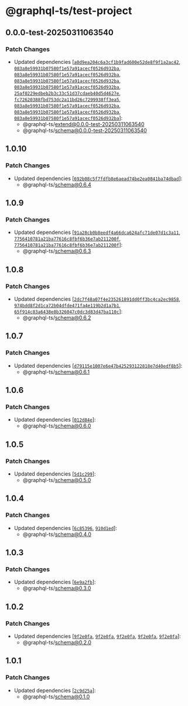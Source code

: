 # @graphql-ts/test-project

## 0.0.0-test-20250311063540

### Patch Changes

- Updated dependencies [[`a0d9ea204c6a3cf1b9fad600e52de8f9f1a2ac42`](https://github.com/Thinkmill/graphql-ts/commit/a0d9ea204c6a3cf1b9fad600e52de8f9f1a2ac42), [`083a8e59931b07580f1e57a91acecf0526d932ba`](https://github.com/Thinkmill/graphql-ts/commit/083a8e59931b07580f1e57a91acecf0526d932ba), [`083a8e59931b07580f1e57a91acecf0526d932ba`](https://github.com/Thinkmill/graphql-ts/commit/083a8e59931b07580f1e57a91acecf0526d932ba), [`083a8e59931b07580f1e57a91acecf0526d932ba`](https://github.com/Thinkmill/graphql-ts/commit/083a8e59931b07580f1e57a91acecf0526d932ba), [`083a8e59931b07580f1e57a91acecf0526d932ba`](https://github.com/Thinkmill/graphql-ts/commit/083a8e59931b07580f1e57a91acecf0526d932ba), [`25af0229edbeb2b3c33c51d37cdaeb40d5d4627e`](https://github.com/Thinkmill/graphql-ts/commit/25af0229edbeb2b3c33c51d37cdaeb40d5d4627e), [`fc72620388fbd753dc2a11bd26c7299938ff3ea5`](https://github.com/Thinkmill/graphql-ts/commit/fc72620388fbd753dc2a11bd26c7299938ff3ea5), [`083a8e59931b07580f1e57a91acecf0526d932ba`](https://github.com/Thinkmill/graphql-ts/commit/083a8e59931b07580f1e57a91acecf0526d932ba), [`083a8e59931b07580f1e57a91acecf0526d932ba`](https://github.com/Thinkmill/graphql-ts/commit/083a8e59931b07580f1e57a91acecf0526d932ba), [`083a8e59931b07580f1e57a91acecf0526d932ba`](https://github.com/Thinkmill/graphql-ts/commit/083a8e59931b07580f1e57a91acecf0526d932ba)]:
  - @graphql-ts/extend@0.0.0-test-20250311063540
  - @graphql-ts/schema@0.0.0-test-20250311063540

## 1.0.10

### Patch Changes

- Updated dependencies [[`692b08c5f7fdfb8e6aead74be2ea0841ba74dbad`](https://github.com/Thinkmill/graphql-ts/commit/692b08c5f7fdfb8e6aead74be2ea0841ba74dbad)]:
  - @graphql-ts/schema@0.6.4

## 1.0.9

### Patch Changes

- Updated dependencies [[`91a28cb0b8eedf4a66dca624afc71de07d1c3a11`](https://github.com/Thinkmill/graphql-ts/commit/91a28cb0b8eedf4a66dca624afc71de07d1c3a11), [`7756410781a21ba77616c8fbf6b36e7ab211200f`](https://github.com/Thinkmill/graphql-ts/commit/7756410781a21ba77616c8fbf6b36e7ab211200f), [`7756410781a21ba77616c8fbf6b36e7ab211200f`](https://github.com/Thinkmill/graphql-ts/commit/7756410781a21ba77616c8fbf6b36e7ab211200f)]:
  - @graphql-ts/schema@0.6.3

## 1.0.8

### Patch Changes

- Updated dependencies [[`2dc7f48a07f4e235261891dd0ff3bc4ca2ec9858`](https://github.com/Thinkmill/graphql-ts/commit/2dc7f48a07f4e235261891dd0ff3bc4ca2ec9858), [`974bdd8f2d1ca72b04dfde471fa4e119b2d1a7b1`](https://github.com/Thinkmill/graphql-ts/commit/974bdd8f2d1ca72b04dfde471fa4e119b2d1a7b1), [`65f914c83a6438e8b326047c0dc3d83d47ba110c`](https://github.com/Thinkmill/graphql-ts/commit/65f914c83a6438e8b326047c0dc3d83d47ba110c)]:
  - @graphql-ts/schema@0.6.2

## 1.0.7

### Patch Changes

- Updated dependencies [[`d79115e1007e6e47b425293122818e7d40edf8b5`](https://github.com/Thinkmill/graphql-ts/commit/d79115e1007e6e47b425293122818e7d40edf8b5)]:
  - @graphql-ts/schema@0.6.1

## 1.0.6

### Patch Changes

- Updated dependencies [[`012d84e`](https://github.com/Thinkmill/graphql-ts/commit/012d84e04bfe37c18aa0afdc541843586cf768bf)]:
  - @graphql-ts/schema@0.6.0

## 1.0.5

### Patch Changes

- Updated dependencies [[`5d1c299`](https://github.com/Thinkmill/graphql-ts/commit/5d1c299ae50a8bafea8e409f9c2c1e5abedaa29a)]:
  - @graphql-ts/schema@0.5.0

## 1.0.4

### Patch Changes

- Updated dependencies [[`6c85396`](https://github.com/Thinkmill/graphql-ts/commit/6c85396eee29d6eea75c43f54e50b90a3e63a266), [`910d1ed`](https://github.com/Thinkmill/graphql-ts/commit/910d1edc596f4a17b0a3dec3e3df8ebd94a5cb80)]:
  - @graphql-ts/schema@0.4.0

## 1.0.3

### Patch Changes

- Updated dependencies [[`6e9a2fb`](https://github.com/Thinkmill/graphql-ts/commit/6e9a2fb1b5dd2965bc9e2783dfddd8a2bacf88f6)]:
  - @graphql-ts/schema@0.3.0

## 1.0.2

### Patch Changes

- Updated dependencies [[`9f2e0fa`](https://github.com/Thinkmill/graphql-ts/commit/9f2e0fab2c7c483c3f4c13b285d6a33e75bb563c), [`9f2e0fa`](https://github.com/Thinkmill/graphql-ts/commit/9f2e0fab2c7c483c3f4c13b285d6a33e75bb563c), [`9f2e0fa`](https://github.com/Thinkmill/graphql-ts/commit/9f2e0fab2c7c483c3f4c13b285d6a33e75bb563c), [`9f2e0fa`](https://github.com/Thinkmill/graphql-ts/commit/9f2e0fab2c7c483c3f4c13b285d6a33e75bb563c), [`9f2e0fa`](https://github.com/Thinkmill/graphql-ts/commit/9f2e0fab2c7c483c3f4c13b285d6a33e75bb563c)]:
  - @graphql-ts/schema@0.2.0

## 1.0.1

### Patch Changes

- Updated dependencies [[`2c9d25a`](https://github.com/Thinkmill/graphql-ts/commit/2c9d25ab7724a8a460b337a4a529accc0d3169ec)]:
  - @graphql-ts/schema@0.1.0
